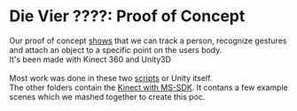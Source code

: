 # Die Vier ????: Proof of Concept
Our proof of concept [shows](https://vimeo.com/425123133) that we can track a person, recognize gestures and attach an object to a specific point on the users body.</br>
It's been made with Kinect 360 and Unity3D </br>
</br>
Most work was done in these two [scripts](https://github.com/CharlotteGrossmann/DieVierFragezeichen_ProofOfConcept/tree/master/kinect/Assets/GesturesDemo/Scripts) or Unity itself.</br>
The other folders contain the [Kinect with MS-SDK](https://assetstore.unity.com/packages/tools/kinect-with-ms-sdk-7747). It contans a few example scenes which we mashed together to create this poc.

</br>
</br>
</br>
</br>



